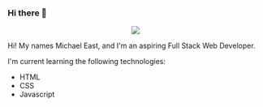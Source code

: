 ### Hi there 👋

<div align="center">
  <img src="https://ibb.co/7v7Y5BX"/>
</div>

<p>Hi! My names Michael East, and I'm an aspiring Full Stack Web Developer.</p>

<p>I'm current learning the following technologies:</p>

<ul>
  <li>HTML</li>
  <li>CSS</li>
  <li>Javascript</li>
</ul>

<!--
**MrEasty94/MrEasty94** is a ✨ _special_ ✨ repository because its `README.md` (this file) appears on your GitHub profile.

Here are some ideas to get you started:

- 🔭 I’m currently working on ...
- 🌱 I’m currently learning ...
- 👯 I’m looking to collaborate on ...
- 🤔 I’m looking for help with ...
- 💬 Ask me about ...
- 📫 How to reach me: ...
- 😄 Pronouns: ...
- ⚡ Fun fact: ...
-->
